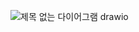 ![제목 없는 다이어그램 drawio](https://github.com/user-attachments/assets/2ac24752-f070-4841-a3ae-797d89bf0007)
